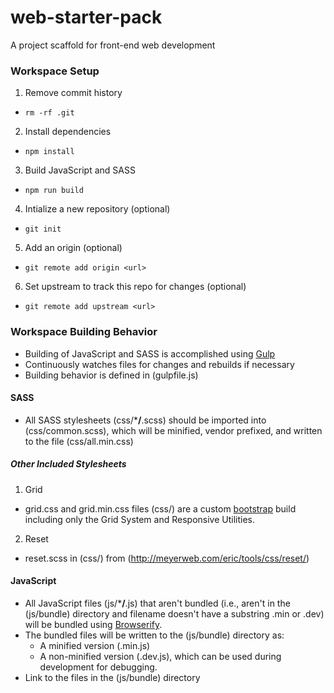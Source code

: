 web-starter-pack
=====
A project scaffold for front-end web development

### Workspace Setup
1. Remove commit history
  - `rm -rf .git`
2. Install dependencies
  - `npm install`
3. Build JavaScript and SASS
  - `npm run build`
4. Intialize a new repository (optional)
  - `git init`
5. Add an origin (optional)
  - `git remote add origin <url>`
6. Set upstream to track this repo for changes (optional)
  - `git remote add upstream <url>`

### Workspace Building Behavior
- Building of JavaScript and SASS is accomplished using [Gulp](http://gulpjs.com)
- Continuously watches files for changes and rebuilds if necessary
- Building behavior is defined in (gulpfile.js)

#### SASS
- All SASS stylesheets (css/***/**.scss) should be imported into (css/common.scss), which will be minified, vendor prefixed, and written to the file (css/all.min.css)

##### Other Included Stylesheets
1. Grid
  - grid.css and grid.min.css files (css/) are a custom [bootstrap](http://getbootstrap.com/customize) build including only the Grid System and Responsive Utilities.
2. Reset
  - reset.scss in (css/) from (http://meyerweb.com/eric/tools/css/reset/)

#### JavaScript
- All JavaScript files (js/***/**.js) that aren't bundled (i.e., aren't in the (js/bundle) directory and filename doesn't have a substring .min or .dev) will be bundled using [Browserify](http://browserify.org).
- The bundled files will be written to the (js/bundle) directory as:
  - A minified version (<filename>.min.js)
  - A non-minified version (<filename>.dev.js), which can be used during development for debugging.
- Link to the files in the (js/bundle) directory
